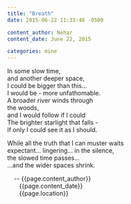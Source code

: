 ```yaml
---
title: "Breath"
date: 2015-06-22 11:33:48 -0500

content_author: Nehar
content_date: June 22, 2015

categories: mine
---
```


In some slow time, <br>
and another deeper space, <br>
I could be bigger than this... <br>
I would be - more unfathomable. <br>
A broader river winds through  <br>
the woods, <br>
and I would follow if I could <br> 
The brighter starlight that falls - <br>
if only I could see it as I should.

While all the truth that I can muster waits <br>
expectant... lingering... in the silence, <br>
the slowed time passes... <br>
...and the  wider spaces shrink. <br>

&nbsp;&nbsp;&nbsp;&nbsp;-- {{page.content_author}} <br>
&nbsp;&nbsp;&nbsp;&nbsp;&nbsp;&nbsp;&nbsp;{{page.content_date}} <br>
&nbsp;&nbsp;&nbsp;&nbsp;&nbsp;&nbsp;&nbsp;{{page.location}}
